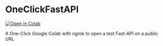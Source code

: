 # OneClickFastAPI

<p dir="auto"><a href="(https://colab.research.google.com/drive/1p7AuBxa12tLwKe1mpn127WeT50cnz__N?usp=sharing)](https://colab.research.google.com/drive/1p7AuBxa12tLwKe1mpn127WeT50cnz__N?usp=sharing)" rel="nofollow"><img src="[https://camo.githubusercontent.com/84f0493939e0c4de4e6dbe113251b4bfb5353e57134ffd9fcab6b8714514d4d1/68747470733a2f2f636f6c61622e72657365617263682e676f6f676c652e636f6d2f6173736574732f636f6c61622d62616467652e737667](https://colab.research.google.com/drive/1p7AuBxa12tLwKe1mpn127WeT50cnz__N?usp=sharing)" alt="Open in Colab" data-canonical-src="[https://colab.research.google.com/assets/colab-badge.svg](https://colab.research.google.com/drive/1p7AuBxa12tLwKe1mpn127WeT50cnz__N?usp=sharing)" style="max-width: 100%;"></a></p>


A One-Click Google Colab with ngrok to open a test Fast-API on a public URL
